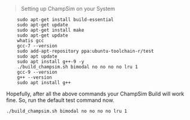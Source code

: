 >Setting up ChampSim on your System

        sudo apt-get install build-essential
        sudo apt-get update
        sudo apt-get install make
        sudo apt-get update
        whatis gcc
        gcc-7 --version
        sudo add-apt-repository ppa:ubuntu-toolchain-r/test
        sudo apt update
        sudo apt install g++-9 -y
        ./build_champsim.sh bimodal no no no no lru 1
        gcc-9 --version
        g++ --version
        sudo apt install g++


Hopefully, after all the above commands your ChampSim Build will work fine. 
So, run the default test command now.  

    ./build_champsim.sh bimodal no no no no lru 1

